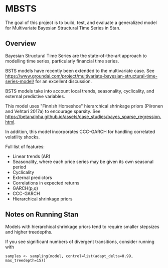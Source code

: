# MBSTS

The goal of this project is to build, test, and evaluate a generalized model for Multivariate Bayesian Structural Time Series in Stan.

## Overview

Bayesian Structural Time Series are the state-of-the-art approach to modelling time series, particularly financial time series. 

BSTS models have recently been extended to the multivariate case. See https://www.groundai.com/project/multivariate-bayesian-structural-time-series-model/ for an excellent discussion. 

BSTS models take into account local trends, seasonality, cyclicality, and external predictive variables.

This model uses "Finnish Horseshoe" hierarchical shrinkage priors  (Piironen and Vehtari 2017a) to encourage sparsity.  See https://betanalpha.github.io/assets/case_studies/bayes_sparse_regression.html.

In addition, this model incorporates CCC-GARCH for handling correlated volatility shocks. 

Full list of features:
  - Linear trends (AR)
  - Seasonality, where each price series may be given its own seasonal period
  - Cyclicality
  - External predictors
  - Correlations in expected returns
  - GARCH(p,q)
  - CCC-GARCH
  - Hierarchical shrinkage priors 
  
## Notes on Running Stan

Models with hierarchical shrinkage priors tend to require smaller stepsizes and higher treedepths. 

If you see significant numbers of divergent transitions, consider running with 

```
samples <- sampling(model, control=list(adapt_delta=0.99, max_treedepth=15))
```
